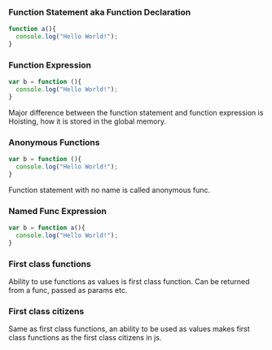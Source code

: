 ### Function Statement aka Function Declaration

```js
function a(){
  console.log("Hello World!");
}
```

### Function Expression


```js
var b = function (){
  console.log("Hello World!");
}
```

Major difference between the function statement and function expression is Hoisting, how it is stored in the global memory.

### Anonymous Functions

```js
var b = function (){
  console.log("Hello World!");
}
```
Function statement with no name is called anonymous func.

### Named Func Expression


```js
var b = function a(){
  console.log("Hello World!");
}
```
### First class functions

Ability to use functions as values is first class function. Can be returned from a func, passed as params etc.

### First class citizens

Same as first class functions, an ability to be used as values makes first class functions as the first class citizens in js.


